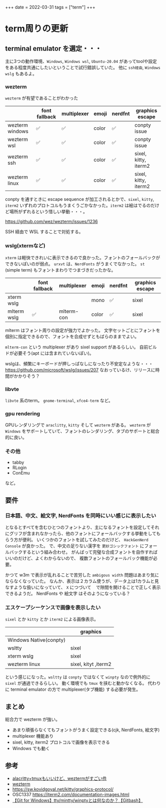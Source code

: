 +++
date = 2022-03-31
tags = ["term"]
+++

# term周りの更新

## terminal emulator を選定・・・

主に3つの動作環境、`Windows`, `Windows wsl`, `Ubuntu-20.04` があってtoolや設定をある程度共通にしたいということで試行錯誤していた。
他に `ssh経由`, `Windows wslg` もあるよ。

### wezterm 

`wezterm` が有望であることがわかった

|                 | font fallback | multiplexer | emoji | nerdfnt | graphics escape      |
|-----------------|---------------|-------------|-------|---------|----------------------|
| wezterm windows | ✅            | ✅          | color | ✅      | conpty issue         |
| wezterm wsl     | ✅            | ✅          | color | ✅      | conpty issue         |
| wezterm ssh     | ✅            | ✅          | color | ✅      | sixel, kitty, iterm2 |
| wezterm linux   | ✅            | ✅          | color | ✅      | sixel, kitty, iterm2 |

conpty を通すときに escape sequence が加工されるとかで、`sixel`, `kitty`, `iterm2` いずれのプロトコルもうまくうごかなかった。`iterm2` は絵はでるのだけど場所がずれるという惜しい挙動・・・。

<https://github.com/wez/wezterm/issues/1236>

SSH 経由で WSL することで対処する。

### wslg(xtermなど)

`xterm` は軽快できれいに表示できるので良かった。フォントのフォールバックができないぽいのが弱点。
`urxvt` は、`NerdFonts` がうまくでなかった。
`st` (simple term) もフォントまわりでつまづきだったかな。

|             | font fallback | multiplexer | emoji | nerdfnt | graphics escape |
|-------------|---------------|-------------|-------|---------|-----------------|
| xterm wslg  |               |             | mono  | ✅      | sixel           |
| mlterm wslg | ✅            | mlterm-con  | color | ✅      | sixel           |

mlterm はフォント周りの設定が強力でよかった。
文字セットごとにフォントを個別に指定できるので、フォントを合成せずともばらのままでよい。

`mlterm-con` という multiplexer があり sixel support があるらしい。
自前ビルドが必要そう(apt には含まれていないぽい)。

wslgは、頻繁にキーボードが押しっぱなしになったり不安定なような・・・
<https://github.com/microsoft/wslg/issues/207>
なおっているけ、リリースに時間がかかりそう？

### libvte

`libvte` 系のterm。
`gnome-terminal`, `xfce4-term` など。

### gpu rendering

GPUレンダリングで `araclitty`, `kitty` そして `wezterm` がある。
`wezterm` が `Windows` をサポートしていて、フォントのレンダリング、タブのサポートと総合的に良い。

### その他

* tabby
* RLogin
* ConEmu

など。

## 要件

### 日本語、中文、絵文字, NerdFonts を同時にいい感じに表示したい

となるとすべてを含むひとつのフォントより、主になるフォントを設定してそれにグリフが含まれなかったら、他のフォントにフォールバックする挙動をしてもらう方が便利。
いくつかのフォントを試してみたのだけど、 `HackGenNerd Console` が良かった。
で、中文の足りない漢字を `更紗ゴシックフォント` にフォールバックするという組み合わせ。
がんばって完璧な合成フォントを自作すればいいのだけど、よくわからないので、 複数フォントのフォールバック機能が必要。

かつて w3m で表示が乱れることで苦労した `ambigous width` 問題はあまり気にならなくなっていた。
なんか、表示は２カラム使うが、データ上は1カラムと見なすような扱いになっていて、
`X` につづいて ` ` で隙間を開けることで正しく表示できるようだ。
NerdFonts や 絵文字 はそのようになっている？

### エスケープシーケンスで画像を表示したい

`sixel` とか `kitty` とか `iterm2` による画像表示。

|                        | graphics            |
|------------------------|---------------------|
| Windows Native(conpty) |                     |
| wsltty                 | sixel               |
| xterm wslg             | sixel               |
| wezterm linux          | sixel, kityt ,iterm2 |

という感じになった。`wsltty` は `conpty` ではなくて `winpty` なので例外的に `sixel` が通過できるらしい。
動く環境でも `tmux` を挟むと動かなくなる。
代わりに terminal emulator の方で multiplexer(タブ機能) する必要が発生。

## まとめ

総合力で wezterm が強い。

* あまり頑張らなくてもフォントがうまく設定できる(cjk, NerdFonts, 絵文字)
* multiplexer 機能あり
* sixel, kitty, iterm2 プロトコルで画像を表示できる
* Windows でも動く
 
## 参考

* [alacritty+tmuxもいいけど、weztermがすごい件](https://zenn.dev/yutakatay/articles/wezterm-intro)
* [wezterm](https://wezfurlong.org/wezterm/)
* <https://sw.kovidgoyal.net/kitty/graphics-protocol/>
* OSC1337 <https://iterm2.com/documentation-images.html>
* [【Git for Windows】tty/mintty/winptyとは何なのか？【Gitbash】](https://unrealman.hatenablog.com/entry/tty-mintty-winpty)

